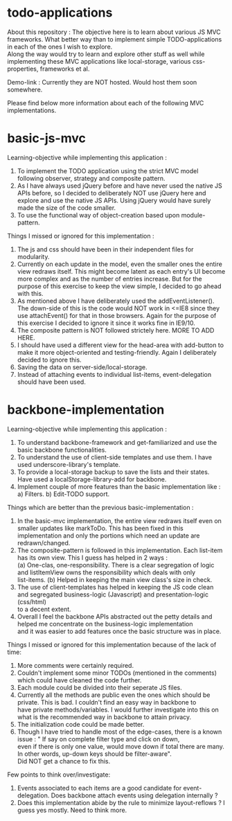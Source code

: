 todo-applications
=================


About this repository : 
The objective here is to learn about various JS MVC frameworks. What better way than to implement simple TODO-applications in each of the ones I wish to explore. <br>
Along the way would try to learn and explore other stuff as well while implementing these MVC applications like local-storage, various css-properties, frameworks
et al. 

Demo-link : 
Currently they are NOT hosted. Would host them soon somewhere. 


Please find below more information about each of the following MVC implementations. 


basic-js-mvc
============

Learning-objective while implementing this application : 

1) To implement the TODO application using the strict MVC model following observer, strategy and composite pattern. <br>
2) As I have always used jQuery before and have never used the native JS APIs before, so I decided to deliberately NOT use jQuery here and explore and use
	the native JS APIs. Using jQuery would have surely made the size of the code smaller. <br>
3) To use the functional way of object-creation based upon module-pattern. <br>


Things I missed or ignored for this implementation :

1) The js and css should have been in their independent files for modularity.<br>
2) Currently on each update in the model, even the smaller ones the entire view redraws itself. This might become latent as each entry's UI become more complex
   and as the number of entries increase. But for the purpose of this exercise to keep the view simple, I decided to go ahead with this.<br>
3) As mentioned above I have deliberately used the addEventListener(). The down-side of this is the code would NOT work in <=IE8 since they use attachEvent() for 
	that in those browsers. Again for the purpose of this exercise I decided to ignore it since it works fine in IE9/10.<br>
4) The composite pattern is NOT followed strictely here. MORE TO ADD HERE. <br>
5) I should have used a different view for the head-area with add-button to make it more object-oriented and testing-friendly. Again I deliberately decided to 
	ignore this. <br>
6) Saving the data on server-side/local-storage. <br>
7) Instead of attaching events to individual list-items, event-delegation should have been used. 


backbone-implementation
=======================

Learning-objective while implementing this application :

1) To understand backbone-framework and get-familiarized and use the basic backbone functionalities.
2) To understand the use of client-side templates and use them. I have used underscore-library's template. 
3) To provide a local-storage backup to save the lists and their states. Have used a localStorage-library-add for backbone. 
4) Implement couple of more features than the basic implementation like : a) Filters. b) Edit-TODO support. 


Things which are better than the previous basic-implementation : 

1) In the basic-mvc implementation, the entire view redraws itself even on smaller updates like markToDo. This has been fixed in this <br>
   implementation and only the portions which need an update are redrawn/changed. 
2) The composite-pattern is followed in this implementation. Each list-item has its own view. This I guess has helped in 2 ways : <br>
   (a) One-clas, one-responsibility. There is a clear segregation of logic and listItemView owns the responsibility which deals with only <br>
       list-items. 
   (b) Helped in keeping the main view class's size in check. 
3) The use of client-templates has helped in keeping the JS code clean and segregated business-logic (Javascript) and presentation-logic (css/html) <br>
   to a decent extent. 
4) Overall I feel the backbone APIs abstracted out the petty details and helped me concentrate on the business-logic implementation <br>
   and it was easier to add features once the basic structure was in place. 

Things I missed or ignored for this implementation because of the lack of time:

1) More comments were certainly required. 
2) Couldn't implement some minor TODOs (mentioned in the comments) which could have cleaned the code further.
3) Each module could be divided into their seperate JS files. 
4) Currently all the methods are public even the ones which should be private. This is bad. I couldn't find an easy way in backbone to <br>
     have private methods/variables. I would further investigate into this on what is the recommended way in backbone to attain privacy. 
5) The initialization code could be made better. 
6) Though I have tried to handle most of the edge-cases, there is a known issue : " If say on complete filter type and click on down, <br>
   even if there is only one value, would move down if total there are many. In other words, up-down keys should be filter-aware". <br>
   Did NOT get a chance to fix this. 

Few points to think over/investigate: 

1) Events associated to each items are a good candidate for event-delegation. Does backbone attach events using delegation internally ? 
2) Does this implementation abide by the rule to minimize layout-reflows ? I guess yes mostly. Need to think more. 